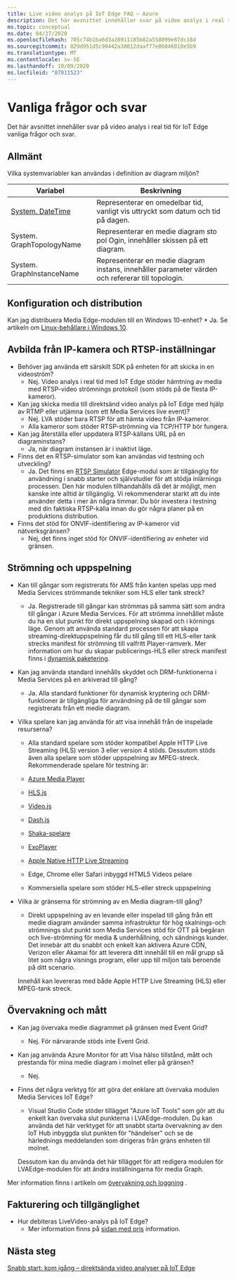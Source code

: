 ```yaml
---
title: Live video analys på IoT Edge FAQ – Azure
description: Det här avsnittet innehåller svar på video analys i real tid för IoT Edge vanliga frågor och svar.
ms.topic: conceptual
ms.date: 04/27/2020
ms.openlocfilehash: 705c74b1ba6d3a28911185b82a558099e87dc18d
ms.sourcegitcommit: 829d951d5c90442a38012daaf77e86046018e5b9
ms.translationtype: MT
ms.contentlocale: sv-SE
ms.lasthandoff: 10/09/2020
ms.locfileid: "87011523"
---
```

# <a name="frequently-asked-questions-faqs"></a>Vanliga frågor och svar

Det här avsnittet innehåller svar på video analys i real tid för IoT Edge vanliga frågor och svar.

## <a name="general"></a>Allmänt

Vilka systemvariabler kan användas i definition av diagram miljön?

|Variabel   |Beskrivning|
|---|---|
|[System. DateTime](/dotnet/framework/data/adonet/sql/linq/system-datetime-methods)|Representerar en omedelbar tid, vanligt vis uttryckt som datum och tid på dagen.|
|System. GraphTopologyName   |Representerar en medie diagram sto pol Ogin, innehåller skissen på ett diagram.|
|System. GraphInstanceName|  Representerar en medie diagram instans, innehåller parameter värden och refererar till topologin.|

## <a name="configuration-and-deployment"></a>Konfiguration och distribution

Kan jag distribuera Media Edge-modulen till en Windows 10-enhet?
    * Ja. Se artikeln om [Linux-behållare i Windows 10](/virtualization/windowscontainers/deploy-containers/linux-containers).

## <a name="capture-from-ip-camera-and-rtsp-settings"></a>Avbilda från IP-kamera och RTSP-inställningar

* Behöver jag använda ett särskilt SDK på enheten för att skicka in en videoström?
    * Nej. Video analys i real tid med IoT Edge stöder hämtning av media med RTSP-video strömnings protokoll (som stöds på de flesta IP-kameror).
* Kan jag skicka media till direktsänd video analys på IoT Edge med hjälp av RTMP eller utjämna (som ett Media Services live event)?
    * Nej. LVA stöder bara RTSP för att hämta video från IP-kameror.
    * Alla kameror som stöder RTSP-strömning via TCP/HTTP bör fungera. 
* Kan jag återställa eller uppdatera RTSP-källans URL på en diagraminstans?
    * Ja, när diagram instansen är i inaktivt läge.  
* Finns det en RTSP-simulator som kan användas vid testning och utveckling?
    * Ja. Det finns en [RTSP Simulator](https://github.com/Azure/live-video-analytics/tree/master/utilities/rtspsim-live555) Edge-modul som är tillgänglig för användning i snabb starter och självstudier för att stödja inlärnings processen. Den här modulen tillhandahålls då det är möjligt, men kanske inte alltid är tillgänglig. Vi rekommenderar starkt att du inte använder detta i mer än några timmar. Du bör investera i testning med din faktiska RTSP-källa innan du gör några planer på en produktions distribution.
* Finns det stöd för ONVIF-identifiering av IP-kameror vid nätverksgränsen?
    * Nej, det finns inget stöd för ONVIF-identifiering av enheter vid gränsen.

## <a name="streaming-and-playback"></a>Strömning och uppspelning

* Kan till gångar som registrerats för AMS från kanten spelas upp med Media Services strömmande tekniker som HLS eller tank streck?
    * Ja. Registrerade till gångar kan strömmas på samma sätt som andra till gångar i Azure Media Services. För att strömma innehållet måste du ha en slut punkt för direkt uppspelning skapad och i körnings läge. Genom att använda standard processen för att skapa streaming-direktuppspelning får du till gång till ett HLS-eller tank strecks manifest för strömning till valfritt Player-ramverk. Mer information om hur du skapar publicerings-HLS eller streck manifest finns i [dynamisk paketering](../latest/dynamic-packaging-overview.md).
* Kan jag använda standard innehålls skyddet och DRM-funktionerna i Media Services på en arkiverad till gång?
    * Ja. Alla standard funktioner för dynamisk kryptering och DRM-funktioner är tillgängliga för användning på de till gångar som registrerats från ett medie diagram.
* Vilka spelare kan jag använda för att visa innehåll från de inspelade resurserna?
   * Alla standard spelare som stöder kompatibel Apple HTTP Live Streaming (HLS) version 3 eller version 4 stöds. Dessutom stöds även alla spelare som stöder uppspelning av MPEG-streck.
    Rekommenderade spelare för testning är:

    * [Azure Media Player](../latest/use-azure-media-player.md)
    * [HLS.js](https://hls-js.netlify.app/demo/)
    * [Video.js](https://videojs.com/)
    * [Dash.js](https://github.com/Dash-Industry-Forum/dash.js/wiki)
    * [Shaka-spelare](https://github.com/google/shaka-player)
    * [ExoPlayer](https://github.com/google/ExoPlayer)
    * [Apple Native HTTP Live Streaming](https://developer.apple.com/streaming/)
    * Edge, Chrome eller Safari inbyggd HTML5 Videos pelare
    * Kommersiella spelare som stöder HLS-eller streck uppspelning
* Vilka är gränserna för strömning av en Media diagram-till gång?
    * Direkt uppspelning av en levande eller inspelad till gång från ett medie diagram använder samma infrastruktur för hög skalnings-och strömnings slut punkt som Media Services stöd för OTT på begäran och live-strömning för media & underhållning, och sändnings kunder. Det innebär att du snabbt och enkelt kan aktivera Azure CDN, Verizon eller Akamai för att leverera ditt innehåll till en mål grupp så litet som några visnings program, eller upp till miljon tals beroende på ditt scenario.

    Innehåll kan levereras med både Apple HTTP Live Streaming (HLS) eller MPEG-tank streck.

## <a name="monitoring-and-metrics"></a>Övervakning och mått

* Kan jag övervaka medie diagrammet på gränsen med Event Grid?
    * Nej. För närvarande stöds inte Event Grid.
* Kan jag använda Azure Monitor för att Visa hälso tillstånd, mått och prestanda för mina medie diagram i molnet eller på gränsen?
    * Nej.
* Finns det några verktyg för att göra det enklare att övervaka modulen Media Services IoT Edge?
    * Visual Studio Code stöder tillägget "Azure IoT Tools" som gör att du enkelt kan övervaka slut punkterna i LVAEdge-modulen. Du kan använda det här verktyget för att snabbt starta övervakning av den IoT Hub inbyggda slut punkten för "händelser" och se de härlednings meddelanden som dirigeras från gräns enheten till molnet. 

    Dessutom kan du använda det här tillägget för att redigera modulen för LVAEdge-modulen för att ändra inställningarna för media Graph.

Mer information finns i artikeln om [övervakning och loggning](monitoring-logging.md) .

## <a name="billing-and-availability"></a>Fakturering och tillgänglighet

* Hur debiteras LiveVideo-analys på IoT Edge?
    * Mer information finns på [sidan med pris](https://azure.microsoft.com/pricing/details/media-services/) information.

## <a name="next-steps"></a>Nästa steg

[Snabb start: kom igång – direktsända video analyser på IoT Edge](get-started-detect-motion-emit-events-quickstart.md)
